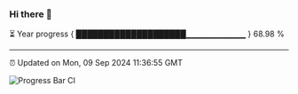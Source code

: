 ### Hi there 👋

⏳ Year progress { ████████████████████▁▁▁▁▁▁▁▁▁▁ } 68.98 %

---

⏰ Updated on Mon, 09 Sep 2024 11:36:55 GMT

![Progress Bar CI](https://github.com/IshwaranRudhara/GIT-ACTION/workflows/Progress%20Bar%20CI/badge.svg)
